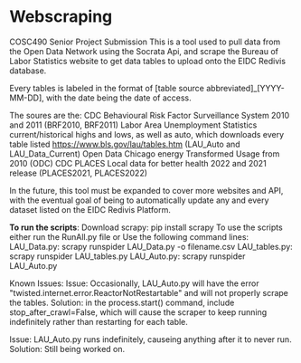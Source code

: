 # Webscraping
COSC490 Senior Project Submission
This is a tool used to pull data from the Open Data Network using the Socrata Api, and scrape the Bureau of Labor Statistics website to get data tables to upload onto the EIDC Redivis database.

Every tables is labeled in the format of [table source abbreviated]_[YYYY-MM-DD], with the date being the date of access.

The soures are the:
CDC Behavioural Risk Factor Surveillance System 2010 and 2011 (BRF2010, BRF2011)
Labor Area Unemployment Statistics current/historical highs and lows, as well as auto, which downloads every table listed https://www.bls.gov/lau/tables.htm (LAU_Auto and LAU_Data_Current)
Open Data Chicago energy Transformed Usage from 2010 (ODC)
CDC PLACES Local data for better health 2022 and 2021 release (PLACES2021, PLACES2022)

In the future, this tool must be expanded to cover more websites and API, with the eventual goal of being to automatically update any and every dataset listed on the EIDC Redivis Platform.

**To run the scripts**: 
Download scrapy: pip install scrapy
To use the scripts either run the RunAll.py file or Use the following command lines:
  LAU_Data.py: scrapy runspider LAU_Data.py -o filename.csv
  LAU_tables.py: scrapy runspider LAU_tables.py
  LAU_Auto.py: scrapy runspider LAU_Auto.py

Known Issues:
Issue: Occasionally, LAU_Auto.py will have the error "twisted.internet.error.ReactorNotRestartable" and will not properly scrape the tables.
Solution: in the process.start() command, include stop_after_crawl=False, which will cause the scraper to keep running indefinitely rather than restarting for each table.

Issue: LAU_Auto.py runs indefinitely, causeing anything after it to never run.
Solution: Still being worked on.
